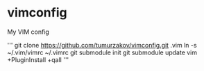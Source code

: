 vimconfig
=========

My VIM config

'''
git clone https://github.com/tumurzakov/vimconfig.git .vim
ln -s ~/.vim/vimrc ~/.vimrc
git submodule init
git submodule update
vim +PluginInstall +qall
'''
